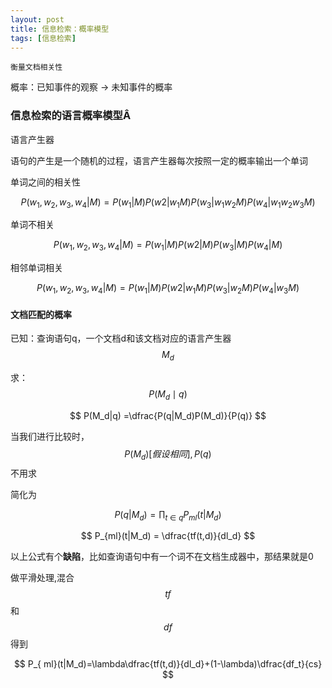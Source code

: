 ```yaml
---
layout: post
title: 信息检索：概率模型
tags: [信息检索]
---
```


`衡量文档相关性`

概率：已知事件的观察 $\to$ 未知事件的概率

### 信息检索的语言概率模型Â

语言产生器

语句的产生是一个随机的过程，语言产生器每次按照一定的概率输出一个单词


单词之间的相关性

$$
P(w_1,w_2,w_3,w_4|M) =P(w_1|M)P(w2|w_1M)P(w_3|w_1w_2M)P(w_4|w_1w_2w_3M)
$$


单词不相关

$$
P(w_1,w_2,w_3,w_4|M) =P(w_1|M)P(w2|M)P(w_3|M)P(w_4|M)
$$


相邻单词相关

$$
P(w_1,w_2,w_3,w_4|M) =P(w_1|M)P(w2|w_1M)P(w_3|w_2M)P(w_4|w_3M)
$$


#### 文档匹配的概率

已知：查询语句q，一个文档d和该文档对应的语言产生器$$M_d$$

求：$$P(M_d\mid q)$$

$$
P(M_d|q) =\dfrac{P(q|M_d)P(M_d)}{P(q)}
$$

当我们进行比较时，$$P(M_d)[假设相同],P(q)$$不用求

简化为  


$$
P(q|M_d)=\prod_{t \in q}P_{ml}(t|M_d)
$$

$$
P_{ml}(t|M_d) = \dfrac{tf(t,d)}{dl_d}
$$

以上公式有个**缺陷**，比如查询语句中有一个词不在文档生成器中，那结果就是0

做平滑处理,混合 $$tf$$ 和 $$df$$ 得到

$$
P_{ ml}(t|M_d)=\lambda\dfrac{tf(t,d)}{dl_d}+(1-\lambda)\dfrac{df_t}{cs}
$$
